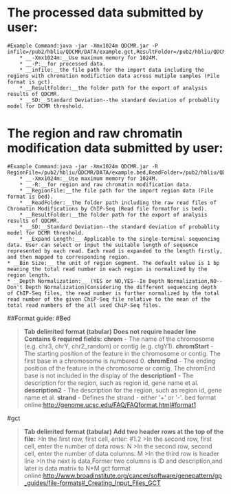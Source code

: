 The processed data submitted by user:
========================================
	#Example Command:java -jar -Xmx1024m QDCMR.jar -P infile=/pub2/hbliu/QDCMR/DATA/example.gct,ResultFolder=/pub2/hbliu/QDCMR/DATA/Result,SD=0.07
		* __-Xmx1024m:__Use maximum memory for 1024M.
		* __-P:__for processed data.
		* __infile:__the file path for the import data including the regions with chromation modifiction data across mutiple samples (File format is gct).
		* __ResultFolder:__the folder path for the export of analysis results of QDCMR.
		* __SD:__Standard Deviation--the standard deviation of probablity model for DCMR threshold.

The region and raw chromatin modification data submitted by user:
=================================================================
	#Example Command:java -jar -Xmx1024m QDCMR.jar -R RegionFile=/pub2/hbliu/QDCMR/DATA/example.bed,ReadFolder=/pub2/hbliu/QDCMR/DATA/ReadFile,ResultFolder=/pub2/hbliu/QDCMR/DATA/Result,SD=0.07,ExpandLength=200,BinSize=1,DepthNormalization=NO
		* __-Xmx1024m:__Use maximum memory for 1024M.
		* __-R:__for region and raw chromatin modification data.
		* __RegionFile:__the file path for the import region data (File format is bed).
		* __ReadFolder:__the folder path including the raw read files of Chromatin Modifications by ChIP-Seq (Read file formatfor is bed).
		* __ResultFolder:__the folder path for the export of analysis results of QDCMR.
		* __SD:__Standard Deviation--the standard deviation of probablity model for DCMR threshold.
		* __Expand Length:__ Applicable to the single-terminal sequencing data. User can select or input the suitable length of sequence represented by each read. Each read is expanded to the length firstly, and then mapped to corresponding region.
    * __Bin Size:__ the unit of region segment. The default value is 1 bp meaning the total read number in each region is normalized by the region length.
    * __Depth Normalization:__ (YES or NO,YES--In Depth Normalization,NO--Don't Depth Normalization)Considering the different sequencing depth of ChIP-Seq files, the read number is further normalized by the total read number of the given ChiP-Seq file relative to the mean of the total read numbers of the all used ChiP-Seq files.

##Format guide:
#Bed 
>__Tab delimited format (tabular)__
>__Does not require header line__
>__Contains 6 required fields:__
 >__chrom__ - The name of the chromosome (e.g. chr3, chrY, chr2_random) or contig (e.g. ctgY1).
 >__chromStart__ - The starting position of the feature in the chromosome or contig. The first base in a chromosome is numbered 0.
 >__chromEnd__ - The ending position of the feature in the chromosome or contig. The chromEnd base is not included in the display of the
 >__description1__ - The description for the region, such as region id, gene name et al.
 >__description2__ - The description for the region, such as region id, gene name et al.
 >__strand__ - Defines the strand - either '+' or '-'.
>bed format online:http://genome.ucsc.edu/FAQ/FAQformat.html#format1

#gct
>__Tab delimited format (tabular)__
>__Add two header rows at the top of the file:__ 
	>In the first row, first cell, enter: #1.2
	>In the second row, first cell, enter the number of data rows: N
	>In the second row, second cell, enter the number of data columns: M
	>In the third row is header line
	>In the next is data,Former two columns is ID and description,and later is data matrix to N*M
>gct format online:http://www.broadinstitute.org/cancer/software/genepattern/gp_guides/file-formats#_Creating_Input_Files_GCT
